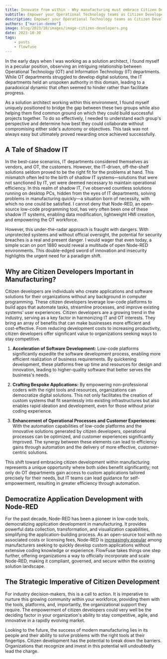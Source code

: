 ```yaml
---
title: Innovate from within - Why manufacturing must embrace Citizen Developers
subtitle: Empower your Operational Technology teams as Citizen Developers
description: Empower your Operational Technology teams as Citizen Developers
authors: ["marian-demme"]
image: blog/2023/10/images/image-citizen-developers.png
date: 2023-10-30
tags:
    - posts
    - flowfuse
---
```

In the early days when I was working as a solution architect, I found myself in a peculiar position, observing an intriguing relationship between Operational Technology (OT) and Information Technology (IT) departments. While OT departments struggled to develop digital solutions, the IT departments held an unspoken authority in this domain, leading to a paradoxical dynamic that often seemed to hinder rather than facilitate progress.

<!--more-->

As a solution architect working within this environment, I found myself uniquely positioned to bridge the gap between these two groups while also helping them find common ground on which they could build successful projects together. To do so effectively, I needed to understand each group's perspective and determine how best they could collaborate without compromising either side's autonomy or objectives. This task was not always easy but ultimately proved rewarding once achieved successfully.

## A Tale of Shadow IT

In the best-case scenarios, IT departments considered themselves as vendors, and OT, the customers. However, the IT-driven, off-the-shelf solutions seldom proved to be the right fit for the problems at hand. This mismatch often led to the birth of shadow IT systems—solutions that were not sanctioned by IT, yet were deemed necessary to maintain operational efficiency.
In this realm of shadow IT, I've observed countless solutions running on desktop PCs, hidden from the eyes of IT departments, solving problems in manufacturing quickly—a situation born of necessity, with which no one could be satisfied. I cannot deny that Node-RED, an open-source low-code programming tool, has very often been one of these shadow IT systems, enabling data modification, lightweight HMI creation, and empowering the OT workforce. 

However, this under-the-radar approach is fraught with dangers. With unprotected systems and without official oversight, the potential for security breaches is a real and present danger. I would wager that even today, a simple scan on port 1880 would reveal a multitude of open Node-RED environments. This double-edged sword of innovation and insecurity highlights the urgent need for a paradigm shift.

## Why are Citizen Developers Important in Manufacturing?

Citizen developers are individuals who create applications and software solutions for their organizations without any background in computer programming. These citizen developers leverage low-code platforms to build apps that automate tasks, streamline processes, and improve existing systems' user experiences. Citizen developers are a growing trend in the industry, serving as a key factor in harmonizing IT and OT interests. They bring an array of benefits that can make businesses more efficient and cost-effective. From reducing development costs to increasing productivity, citizen developers offer significant value to organizations seeking ways to stay competitive.

1. **Acceleration of Software Development:** Low-code platforms significantly expedite the software development process, enabling more efficient realization of business requirements. By quickening development, these platforms free up time and resources for design and innovation, leading to higher-quality software that better serves the business's needs.

2. **Crafting Bespoke Applications:** By empowering non-professional coders with the right tools and resources, organizations can democratize digital solutions. This not only facilitates the creation of custom systems that fit seamlessly into existing infrastructures but also enables rapid ideation and development, even for those without prior coding experience.

3. **Enhancement of Operational Processes and Customer Experiences:** With the automation capabilities of low-code platforms and the innovative solutions generated by citizen developers, operational processes can be optimized, and customer experiences significantly improved. The synergy between these elements can lead to efficiency gains through automation and the delivery of more effective, customer-centric solutions.

This shift toward embracing citizen development within manufacturing represents a unique opportunity where both sides benefit significantly; not only do OT departments gain access to custom applications tailored precisely for their needs, but IT teams can lead guidance for self-empowerment, resulting in greater efficiency through automation.

## Democratize Application Development with Node-RED

For the past decade, Node-RED has been a pioneer in low-code tools, democratizing application development in manufacturing. It provides powerful data collection, transformation, and visualization capabilities, simplifying the application-building process.
As an open-source tool with no associated costs or licensing fees, Node-RED is [increasingly popular](/blog/2023/03/integration-platform-for-edge-computing/#the-standard-for-edge-computing-and-plcs) among manufacturers seeking to quickly develop custom applications without extensive coding knowledge or experience.
FlowFuse takes things one step further, offering organizations a way to officially incorporate and scale Node-RED, making it compliant, governed, and secure within the existing solution landscape.

## The Strategic Imperative of Citizen Development

For industry decision-makers, this is a call to action. It is imperative to nurture this growing community within your workforce, providing them with the tools, platforms, and, importantly, the organizational support they require. The empowerment of citizen developers could very well be the deciding factor in your organization's ability to stay competitive, agile, and innovative in a rapidly evolving market.

Looking to the future, the success of modern manufacturing lies in its people and their ability to solve problems with the right tools at their fingertips. Citizen development has the potential to  break down the barriers. Organizations that recognize and invest in this potential will undoubtedly lead the charge.

